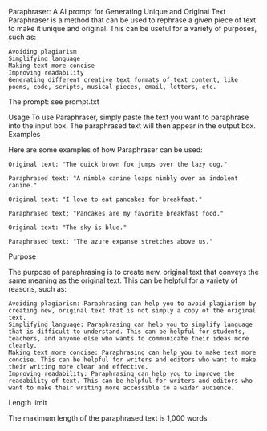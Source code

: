 Paraphraser: A AI prompt for Generating Unique and Original Text
Paraphraser is a method that can be used to rephrase a given piece of text to make it unique and original. This can be useful for a variety of purposes, such as:

    Avoiding plagiarism
    Simplifying language
    Making text more concise
    Improving readability
    Generating different creative text formats of text content, like poems, code, scripts, musical pieces, email, letters, etc.
    
The prompt:
see prompt.txt

Usage
To use Paraphraser, simply paste the text you want to paraphrase into the input box. The paraphrased text will then appear in the output box.
Examples

Here are some examples of how Paraphraser can be used:

    Original text: "The quick brown fox jumps over the lazy dog."

    Paraphrased text: "A nimble canine leaps nimbly over an indolent canine."

    Original text: "I love to eat pancakes for breakfast."

    Paraphrased text: "Pancakes are my favorite breakfast food."

    Original text: "The sky is blue."

    Paraphrased text: "The azure expanse stretches above us."

Purpose

The purpose of paraphrasing is to create new, original text that conveys the same meaning as the original text. This can be helpful for a variety of reasons, such as:

    Avoiding plagiarism: Paraphrasing can help you to avoid plagiarism by creating new, original text that is not simply a copy of the original text.
    Simplifying language: Paraphrasing can help you to simplify language that is difficult to understand. This can be helpful for students, teachers, and anyone else who wants to communicate their ideas more clearly.
    Making text more concise: Paraphrasing can help you to make text more concise. This can be helpful for writers and editors who want to make their writing more clear and effective.
    Improving readability: Paraphrasing can help you to improve the readability of text. This can be helpful for writers and editors who want to make their writing more accessible to a wider audience.

Length limit

The maximum length of the paraphrased text is 1,000 words.
